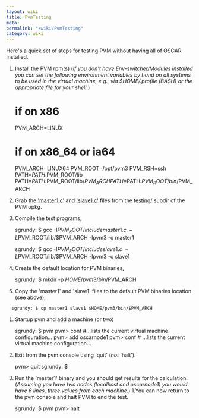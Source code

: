```yaml
---
layout: wiki
title: PvmTesting
meta: 
permalink: "/wiki/PvmTesting"
category: wiki
---
```

<!-- Name: PvmTesting -->
<!-- Version: 2 -->
<!-- Author: bli -->

Here's a quick set of steps for testing PVM without having all of OSCAR installed.

 1. Install the PVM rpm(s) (_If you don't have Env-switcher/Modules installed you can set the following environment variables by hand on all systems to be used in the virtual machine, e.g., via $HOME/.profile (BASH) or the appropriate file for your shell._)

    # if on x86
       PVM_ARCH=LINUX
    # if on x86_64 or ia64
       PVM_ARCH=LINUX64
    PVM_ROOT=/opt/pvm3
    PVM_RSH=ssh
    PATH=$PATH:$PVM_ROOT/lib
    PATH=$PATH:$PVM_ROOT/lib/$PVM_ARCH
    PATH=$PATH:$PVM_ROOT/bin/$PVM_ARCH
 1. Grab the ['master1.c'](http://svn.oscar.openclustergroup.org/svn/oscar/trunk/packages/pvm/testing/master1.c) and ['slave1.c'](http://svn.oscar.openclustergroup.org/svn/oscar/trunk/packages/pvm/testing/slave1.c) files from the [testing/](http://svn.oscar.openclustergroup.org/svn/oscar/trunk/packages/pvm/testing/) subdir of the PVM opkg.
 1. Compile the test programs,

      sgrundy: $ gcc -I$PVM_ROOT/include  master1.c \
                     -L$PVM_ROOT/lib/$PVM_ARCH -lpvm3 -o master1
    
      sgrundy: $ gcc -I$PVM_ROOT/include  slave1.c \
                     -L$PVM_ROOT/lib/$PVM_ARCH -lpvm3 -o slave1
  1. Create the default location for PVM binaries,

      sgrundy: $ mkdir -p $HOME/pvm3/bin/$PVM_ARCH
  1. Copy the 'master1' and 'slave1' files to the default PVM binaries location (see above),
```           
  sgrundy: $ cp master1 slave1 $HOME/pvm3/bin/$PVM_ARCH
```
  1. Startup pvm and add a machine (or two)

      sgrundy: $ pvm
      pvm> conf
           #...lists the current virtual machine configuration...
      pvm> add oscarnode1
      pvm> conf
           # ...lists the current virtual machine configuration...
 1. Exit from the pvm console using 'quit' (*not* 'halt').

       pvm> quit
       sgrundy: $
 1. Run the 'master1' binary and you should get results for the calculation. (_Assuming you have two nodes (localhost and oscarnode1) you would have 6 lines, three values from each machine._)
 1.You can now return to the pvm console and halt PVM to end the test.

      sgrundy: $ pvm
      pvm> halt


